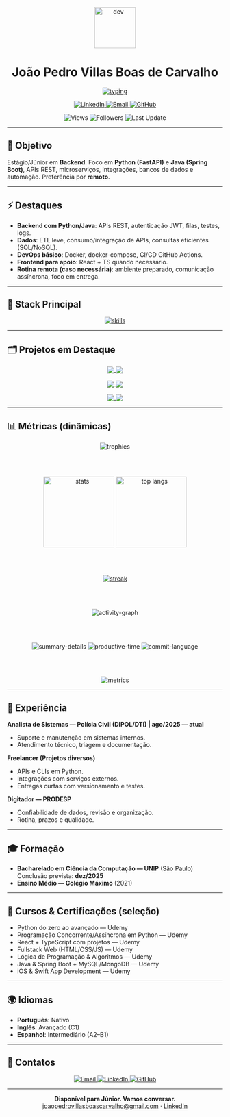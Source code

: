 <div align="center">

  <img src="https://media.giphy.com/media/M9gbBd9nbDrOTu1Mqx/giphy.gif" width="96" alt="dev"/>
  
  <h1><strong>João Pedro Villas Boas de Carvalho</strong></h1>

  <a href="https://readme-typing-svg.demolab.com?font=Fira+Code&weight=500&pause=1100&color=39D353&center=true&vCenter=true&width=1000&lines=Backend+Engineer+(Python%2FJava);APIs+REST%2FMicroservices%2C+Cloud%2C+CI%2FCD;FastAPI%2C+Spring+Boot%2C+Docker%2C+MySQL%2C+MongoDB;Dispon%C3%ADvel%3A+Est%C3%A1gio%2FJr+(Remoto)%2C+S%C3%A3o+Paulo+-+BR" target="_blank">
    <img src="https://readme-typing-svg.demolab.com?font=Fira+Code&weight=500&pause=1100&color=39D353&center=true&vCenter=true&width=1000&lines=Backend+Engineer+(Python%2FJava);APIs+REST%2FMicroservices%2C+Cloud%2C+CI%2FCD;FastAPI%2C+Spring+Boot%2C+Docker%2C+MySQL%2C+MongoDB;Dispon%C3%ADvel%3A+%2FJr+(Remoto)%2C+S%C3%A3o+Paulo+-+BR" alt="typing" />
  </a>

  <p>
    <a href="https://www.linkedin.com/in/joaopedrovbcarvalho/">
      <img alt="LinkedIn" src="https://img.shields.io/badge/LinkedIn-Conectar-0A66C2?style=for-the-badge&logo=linkedin&logoColor=white">
    </a>
    <a href="mailto:joaopedrovillasboascarvalho@gmail.com">
      <img alt="Email" src="https://img.shields.io/badge/Email-Contato-D14836?style=for-the-badge&logo=gmail&logoColor=white">
    </a>
    <a href="https://github.com/johncarvalhonx">
      <img alt="GitHub" src="https://img.shields.io/badge/GitHub-@johncarvalhonx-181717?style=for-the-badge&logo=github&logoColor=white">
    </a>
  </p>

  <p>
    <img alt="Views" src="https://komarev.com/ghpvc/?username=johncarvalhonx&style=for-the-badge&color=0e75b6">
    <img alt="Followers" src="https://img.shields.io/github/followers/johncarvalhonx?style=for-the-badge">
    <img alt="Last Update" src="https://img.shields.io/github/last-commit/johncarvalhonx/johncarvalhonx?style=for-the-badge&label=last%20update">
  </p>

</div>

---

## 🎯 Objetivo

Estágio/Júnior em **Backend**. Foco em **Python (FastAPI)** e **Java (Spring Boot)**, APIs REST, microserviços, integrações, bancos de dados e automação. Preferência por **remoto**.

---

## ⚡ Destaques

- **Backend com Python/Java**: APIs REST, autenticação JWT, filas, testes, logs.
- **Dados**: ETL leve, consumo/integração de APIs, consultas eficientes (SQL/NoSQL).
- **DevOps básico**: Docker, docker-compose, CI/CD GitHub Actions.
- **Frontend para apoio**: React + TS quando necessário.
- **Rotina remota (caso necessária)**: ambiente preparado, comunicação assíncrona, foco em entrega.

---

## 🧰 Stack Principal

<p align="center">
  <a href="https://skillicons.dev">
    <img src="https://skillicons.dev/icons?i=python,java,fastapi,spring,git,github,linux,docker,mysql,mongodb,postgres,sqlite,redis,js,ts,react,html,css,vscode,postman&perline=10" alt="skills" />
  </a>
</p>

---

## 🗂️ Projetos em Destaque

<p align="center">
  <a href="https://github.com/johncarvalhonx/Hyper-Cleaner">
    <img align="center" src="https://github-readme-stats.vercel.app/api/pin/?username=johncarvalhonx&repo=Hyper-Cleaner&theme=react&hide_border=true" />
  </a>
  <a href="https://github.com/johncarvalhonx/sustainable-habits-tracker">
    <img align="center" src="https://github-readme-stats.vercel.app/api/pin/?username=johncarvalhonx&repo=sustainable-habits-tracker&theme=react&hide_border=true" />
  </a>
</p>

<p align="center">
  <a href="https://github.com/johncarvalhonx/PyEmergia">
    <img align="center" src="https://github-readme-stats.vercel.app/api/pin/?username=johncarvalhonx&repo=PyEmergia&theme=react&hide_border=true" />
  </a>
  <a href="https://github.com/johncarvalhonx/simple_url_shortener">
    <img align="center" src="https://github-readme-stats.vercel.app/api/pin/?username=johncarvalhonx&repo=simple_url_shortener&theme=react&hide_border=true" />
  </a>
</p>

<p align="center">
  <a href="https://github.com/johncarvalhonx/QuickYT">
    <img align="center" src="https://github-readme-stats.vercel.app/api/pin/?username=johncarvalhonx&repo=QuickYT&theme=react&hide_border=true" />
  </a>
  <a href="https://github.com/johncarvalhonx/ProjetoMeteorologico">
    <img align="center" src="https://github-readme-stats.vercel.app/api/pin/?username=johncarvalhonx&repo=ProjetoMeteorologico&theme=react&hide_border=true" />
  </a>
</p>

---

## 📊 Métricas (dinâmicas)

<div align="center">
  
  <img src="https://github-profile-trophy.vercel.app/?username=johncarvalhonx&theme=algolia&no-frame=true&no-bg=true&margin-w=6" alt="trophies" />

  <br/><br/>

  <img src="https://github-readme-stats.vercel.app/api?username=johncarvalhonx&show_icons=true&theme=react&hide_border=true&count_private=true&include_all_commits=true&rank_icon=github" alt="stats" height="165"/>
  <img src="https://github-readme-stats.vercel.app/api/top-langs/?username=johncarvalhonx&layout=donut&theme=react&hide_border=true&langs_count=8" alt="top langs" height="165"/>

  <br/><br/>

  <a href="https://streak-stats.demolab.com?user=johncarvalhonx">
    <img src="https://streak-stats.demolab.com?user=johncarvalhonx&theme=react&hide_border=true" alt="streak"/>
  </a>

  <br/><br/>

  <img src="https://github-readme-activity-graph.vercel.app/graph?username=johncarvalhonx&theme=react-dark&hide_border=true&radius=8&area=true" alt="activity-graph" />

  <br/><br/>

  <img src="https://github-profile-summary-cards.vercel.app/api/cards/profile-details?username=johncarvalhonx&theme=github_dark" alt="summary-details" />
  <img src="https://github-profile-summary-cards.vercel.app/api/cards/productive-time?username=johncarvalhonx&theme=github_dark&utcOffset=-3" alt="productive-time" />
  <img src="https://github-profile-summary-cards.vercel.app/api/cards/most-commit-language?username=johncarvalhonx&theme=github_dark" alt="commit-language" />

  <br/><br/>

  <img src="https://metrics.lecoq.io/johncarvalhonx?template=classic&isocalendar=1&languages=1&achievements=1&isocalendar.duration=full-year&languages.limit=8&languages.sections=most-used&config.timezone=America%2FSao_Paulo" alt="metrics" />

</div>

---

## 💼 Experiência

**Analista de Sistemas — Polícia Civil (DIPOL/DTI) | ago/2025 — atual**  
- Suporte e manutenção em sistemas internos.  
- Atendimento técnico, triagem e documentação.

**Freelancer (Projetos diversos)**  
- APIs e CLIs em Python.  
- Integrações com serviços externos.  
- Entregas curtas com versionamento e testes.

**Digitador — PRODESP**  
- Confiabilidade de dados, revisão e organização.  
- Rotina, prazos e qualidade.

---

## 🎓 Formação

- **Bacharelado em Ciência da Computação — UNIP** (São Paulo)  
  Conclusão prevista: **dez/2025**  
- **Ensino Médio — Colégio Máximo** (2021)

---

## 📜 Cursos & Certificações (seleção)

- Python do zero ao avançado — Udemy  
- Programação Concorrente/Assíncrona em Python — Udemy  
- React + TypeScript com projetos — Udemy  
- Fullstack Web (HTML/CSS/JS) — Udemy  
- Lógica de Programação & Algoritmos — Udemy  
- Java & Spring Boot + MySQL/MongoDB — Udemy  
- iOS & Swift App Development — Udemy

---

## 🌍 Idiomas

- **Português**: Nativo  
- **Inglês**: Avançado (C1)  
- **Espanhol**: Intermediário (A2–B1)

---

## 🔗 Contatos

<p align="center">
  <a href="mailto:joaopedrovillasboascarvalho@gmail.com">
    <img alt="Email" src="https://img.shields.io/badge/Email-joaopedrovillasboascarvalho%40gmail.com-D14836?style=for-the-badge&logo=gmail&logoColor=white">
  </a>
  <a href="https://www.linkedin.com/in/joaopedrovbcarvalho/">
    <img alt="LinkedIn" src="https://img.shields.io/badge/LinkedIn-joaopedrovbcarvalho-0A66C2?style=for-the-badge&logo=linkedin&logoColor=white">
  </a>
  <a href="https://github.com/johncarvalhonx">
    <img alt="GitHub" src="https://img.shields.io/badge/GitHub-@johncarvalhonx-181717?style=for-the-badge&logo=github&logoColor=white">
  </a>
</p>

---

<div align="center">
  <b>Disponível para Júnior. Vamos conversar.</b><br/>
  <a href="mailto:joaopedrovillasboascarvalho@gmail.com">joaopedrovillasboascarvalho@gmail.com</a> · <a href="https://www.linkedin.com/in/joaopedrovbcarvalho/">LinkedIn</a>
</div>
